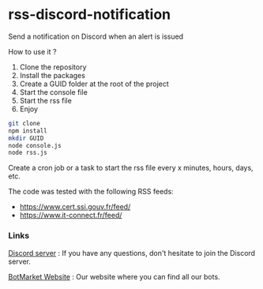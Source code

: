 # rss-discord-notification
Send a notification on Discord when an alert is issued

How to use it ?
1. Clone the repository
2. Install the packages
3. Create a GUID folder at the root of the project
4. Start the console file
5. Start the rss file
5. Enjoy

```bash
git clone
npm install
mkdir GUID
node console.js
node rss.js
```
Create a cron job or a task to start the rss file every x minutes, hours, days, etc.

The code was tested with the following RSS feeds:
- https://www.cert.ssi.gouv.fr/feed/
- https://www.it-connect.fr/feed/

### Links
[Discord server](https://discord.gg/Dwn5Nc6WgR) : If you have any questions, don't hesitate to join the Discord server.

[BotMarket Website](https://botmarket.ovh) : Our website where you can find all our bots.
